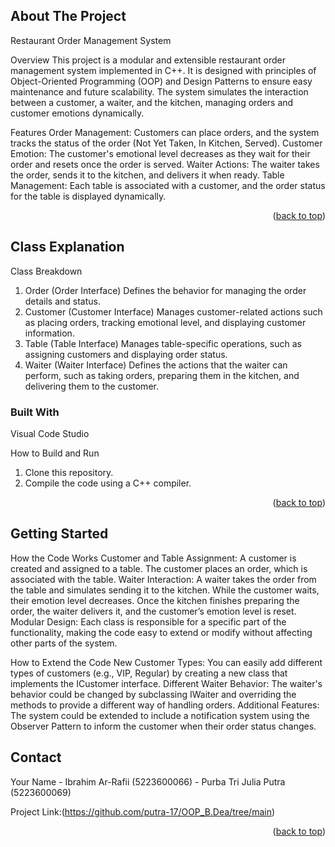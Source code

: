 <!-- ABOUT THE PROJECT -->
## About The Project
Restaurant Order Management System

Overview
This project is a modular and extensible restaurant order management system implemented in C++. It is designed with principles of Object-Oriented Programming (OOP) and Design Patterns to ensure easy maintenance and future scalability. The system simulates the interaction between a customer, a waiter, and the kitchen, managing orders and customer emotions dynamically.

Features
Order Management: Customers can place orders, and the system tracks the status of the order (Not Yet Taken, In Kitchen, Served).
Customer Emotion: The customer's emotional level decreases as they wait for their order and resets once the order is served.
Waiter Actions: The waiter takes the order, sends it to the kitchen, and delivers it when ready.
Table Management: Each table is associated with a customer, and the order status for the table is displayed dynamically.


<p align="right">(<a href="#readme-top">back to top</a>)</p>

## Class Explanation
Class Breakdown
1. Order (Order Interface)
Defines the behavior for managing the order details and status.
2. Customer (Customer Interface)
Manages customer-related actions such as placing orders, tracking emotional level, and displaying customer information.
3. Table (Table Interface)
Manages table-specific operations, such as assigning customers and displaying order status.
4. Waiter (Waiter Interface)
Defines the actions that the waiter can perform, such as taking orders, preparing them in the kitchen, and delivering them to the customer.

### Built With

Visual Code Studio

How to Build and Run
1. Clone this repository.
2. Compile the code using a C++ compiler.

<p align="right">(<a href="#readme-top">back to top</a>)</p>


## Getting Started

How the Code Works
Customer and Table Assignment: A customer is created and assigned to a table. The customer places an order, which is associated with the table.
Waiter Interaction: A waiter takes the order from the table and simulates sending it to the kitchen. While the customer waits, their emotion level decreases. Once the kitchen finishes preparing the order, the waiter delivers it, and the customer’s emotion level is reset.
Modular Design: Each class is responsible for a specific part of the functionality, making the code easy to extend or modify without affecting other parts of the system.

How to Extend the Code
New Customer Types: You can easily add different types of customers (e.g., VIP, Regular) by creating a new class that implements the ICustomer interface.
Different Waiter Behavior: The waiter's behavior could be changed by subclassing IWaiter and overriding the methods to provide a different way of handling orders.
Additional Features: The system could be extended to include a notification system using the Observer Pattern to inform the customer when their order status changes.

## Contact
  
Your Name - Ibrahim Ar-Rafii        (5223600066)
          - Purba Tri Julia Putra   (5223600069)

Project Link:(https://github.com/putra-17/OOP_B.Dea/tree/main)

<p align="right">(<a href="#readme-top">back to top</a>)</p>

